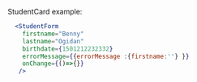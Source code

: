StudentCard example:
```jsx
  <StudentForm
    firstname="Benny"
    lastname="Ogidan"
    birthdate={1501212232332}
    errorMessage={{errorMessage :{firstname:''} }}
    onChange={()=>{}}
   />
```
